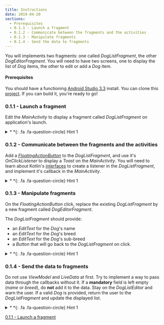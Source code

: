 ```yaml
---
title: Instructions
date: 2019-04-20
sections:
  - Prerequisites
  - 0.1.1 - Launch a fragment
  - 0.1.2 - Communicate between the fragments and the activities
  - 0.1.3 - Manipulate fragments
  - 0.1.4 - Send the data to fragments
---
```


You will implements two fragments: one called *DogListFragment*, the other *DogEditorFragment*.
You will need to have two screens, one to display the list of *Dog* items, the other to edit or add a *Dog* item.

#### Prerequisites
You should have a functioning [Android Studio 3.3](https://developer.android.com/studio) install.
You can clone this [project](https://github.com/CamilleBC/android-kotlin-basics/tree/1dee2ad0bb9143cf2ef9eb81c39977aa59e75fb7).
If you can build it, you're ready to go!

### 0.1.1 - Launch a fragment
Edit the *MainActivity* to display a fragment called *DogListFragment* on application's launch.

<details>

<summary >
<a class=".btn .btn-primary">
    *&nbsp;*{: .fa .fa-question-circle} Hint 1
</a>
</summary>

**Hint #1**: See the [FragmentManager](https://developer.android.com/reference/kotlin/androidx/fragment/app/FragmentManager) and [FragmentTransaction](https://developer.android.com/reference/kotlin/androidx/fragment/app/FragmentManager) doc to add a fragment.

  <details>

  <summary >
  <a class=".btn .btn-primary">
    *&nbsp;*{: .fa .fa-question-circle} Hint 2
  </a>
  </summary>

  **Hint #2**: You need to inflate the fragment inside a container in the parent activity's layout.

  </details>

  [**Clone the solution**](https://github.com/CamilleBC/android-kotlin-basics/tree/caaae274a959dba10cbf59d0d78646be1d175713)

</details>

### 0.1.2 - Communicate between the fragments and the activities
Add a [*FloatingActionButton*](https://developer.android.com/guide/topics/ui/floating-action-button) to the *DogListFragment*, and use it's *OnClickListener* to display a *Toast* on the *MainActivity*.
You will need to learn about Kotlin's [interfaces](https://kotlinlang.org/docs/reference/interfaces.html#interfaces) to create a listener in the *DogListFragment*, and implement it's callback in the *MainActivity*.

<details>

<summary >
<a class=".btn .btn-primary">
  *&nbsp;*{: .fa .fa-question-circle} Hint 1
</a>
</summary>

**Hint #1**: Setup an `interface` called *OnAddClickListener* in the fragment with a function called *onAddClick()*, and implement it in the activity that calls the fragment. You need to add that *onAddClick()* callback to the button's *setOnClickListener*. Check [this StackOverflow question](https://stackoverflow.com/questions/44301301/android-how-to-achieve-setonclicklistener-in-kotlin) to see a button click listener.

  <details>

  <summary >
  <a class=".btn .btn-primary">
    *&nbsp;*{: .fa .fa-question-circle} Hint 2
  </a>
  </summary>

  **Hint #2**: You need to pass a reference to parent's activity's implementation to the fragment. That means you need to have a variable of type `OnAddClickListener` that will hold the reference to the callback when the activity is attached.

  </details>

[**Clone the solution**](https://github.com/CamilleBC/android-kotlin-basics/tree/6fc9f652e8fd06237e1f37eadab28f5d7fc3c9cc)

</details>

### 0.1.3 - Manipulate fragments
On the *FloatingActionButton* click, replace the existing *DogListFragment* by a new fragment called *DogEditorFragment*.

The *DogListFragment* should provide:

 - an *EditText* for the *Dog*'s name
 - an *EditText* for the *Dog*'s breed
 - an *EditText* for the *Dog*'s sub-breed
 - a *Button* that will go back to the *DogListFragment* on click.

<details>

<summary >
<a class=".btn .btn-primary">
  *&nbsp;*{: .fa .fa-question-circle} Hint 1
</a>
</summary>

**Hint #1**: See the [FragmentManager](https://developer.android.com/reference/kotlin/androidx/fragment/app/FragmentManager) and [FragmentTransaction](https://developer.android.com/reference/kotlin/androidx/fragment/app/FragmentManager) doc to replace the fragment.

  <details>

  <summary >
  <a class=".btn .btn-primary">
    *&nbsp;*{: .fa .fa-question-circle} Hint 2
  </a>
  </summary>

  **Hint #2**: Just do what you have done for the previous fragment: create a listener, implement a callback, and use it to manage the fragments in the activity.

  </details>

  [**Clone the solution**]()

</details>

### 0.1.4 - Send the data to fragments
Do not use *ViewModel* and *LiveData* at first. Try to implement a way to pass data through the callbacks without it. 
If a **mandatory** field is left empty (*name* or *breed*), do **not** add it to the data. Stay on the *DogListEditor* and warn the user.
If a valid *Dog* is provided, return the user to the *DogListFragment* and update the displayed list.

<details>

<summary >
<a class=".btn .btn-primary">
  *&nbsp;*{: .fa .fa-question-circle} Hint 1
</a>
</summary>

**Hint #1:** See the  [*@Parcelize*](https://kotlinlang.org/docs/tutorials/android-plugin.html#parcelable) kotlin implementation, and use it to parcel the *Dog* item list and send it to the fragments.

  <details>

  <summary >
  <a class=".btn .btn-primary">
    *&nbsp;*{: .fa .fa-question-circle} Hint 2
  </a>
  </summary>

  **Hint #2:** See [this](https://stackoverflow.com/questions/46551228/how-to-pass-and-get-value-from-fragment-and-activity) StackOverflow answer if you don't know where to begin when sending data from one fragment to the other.

  </details>

  [**Clone the solution**]()
</details>

[0.1.1 - Launch a fragment](#0.1.1l-launch-a-fragment)
<!--stackedit_data:
eyJoaXN0b3J5IjpbLTUwODIwNDkwN119
-->